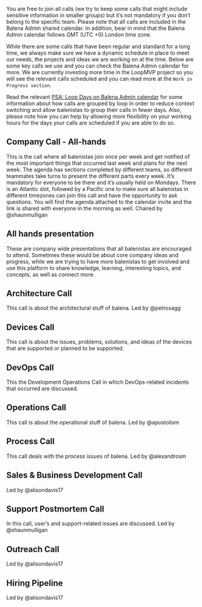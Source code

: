 You are free to join all calls (we try to keep some calls that might include sensitive information in smaller groups) but it’s not mandatory if you don’t belong to the specific team. Please note that all calls are included in the Balena Admin shared calendar. In addition, bear in mind that the Balena Admin calendar follows GMT (UTC +0) London time zone.

While there are some calls that have been regular and standard for a long time, we always make sure we have a dynamic schedule in place to meet our needs, the projects and ideas we are working on at the time. Below are some key calls we use and you can check the Balena Admin calendar for more. We are currently investing more time in the LoopMVP project so you will see the relevant calls scheduled and you can read more at the `Work in Progress section`. 

Read the relevant [PSA: Loop Days on Balena Admin calendar](https://www.flowdock.com/app/rulemotion/t-process/threads/8tOMC_buNSF3m-MkIamCubpp-Zg) for some information about how calls are grouped by loop in order to reduce context switching and allow balenistas to group their calls in fewer days. Also, please note how you can help by allowing more flexibility on your working hours for the days your calls are scheduled if you are able to do so.

## Company Call - All-hands
This is the call where all balenistas join once per week and get notified of the most important things that occurred last week and plans for the next week. The agenda has sections completed by different teams, so different teammates take turns to present the different parts every week. It’s mandatory for everyone to be there and it’s usually held on Mondays. There is an Atlantic slot, followed by a Pacific one to make sure all balenistas in different timezones can join this call and have the opportunity to ask questions. You will find the agenda attached to the calendar invite and the link is shared with everyone in the morning as well. Chaired by @shaunmulligan

## All hands presentation
These are company wide presentations that all balenistas are encouraged to attend. Sometimes these would be about core company ideas and progress, while we are trying to have more balenistas to get involved and use this platform to share knowledge, learning, interesting topics, and concepts, as well as connect more. 

## Architecture Call
This call is about the architectural stuff of balena. Led by @petrosagg

## Devices Call
This call is about the issues, problems, solutions, and ideas of the devices that are supported or planned to be supported.

## DevOps Call
This the Development Operations Call in which DevOps-related incidents that occurred are discussed. 

## Operations Call
This call is about the operational stuff of balena. Led by @apostolism

## Process Call
This call deals with the process issues of balena. Led by @alexandrosm

## Sales & Business Development Call
Led by @alisondavis17

## Support Postmortem Call
In this call, user’s and support-related issues are discussed. Led by @shaunmulligan

## Outreach Call
Led by @alisondavis17

## Hiring Pipeline
Led by @alisondavis17